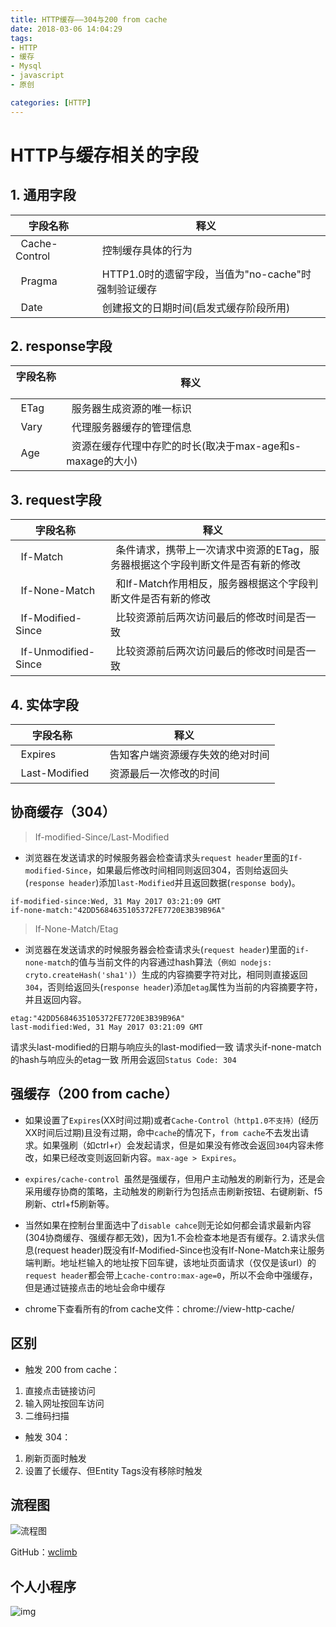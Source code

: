 ```yaml
---
title: HTTP缓存——304与200 from cache
date: 2018-03-06 14:04:29
tags:
- HTTP
- 缓存
- Mysql
- javascript
- 原创

categories: [HTTP]
---
```


# HTTP与缓存相关的字段

## 1. 通用字段

| 字段名称   | 释义    | 
| - |  --  | 
|   Cache-Control    |   控制缓存具体的行为    |  
|   Pragma    |   HTTP1.0时的遗留字段，当值为"no-cache"时强制验证缓存    |   
|   Date    |   创建报文的日期时间(启发式缓存阶段所用)    |   

## 2. response字段

| 字段名称   | 释义    | 
| -- |  --  | 
|   ETag    |   服务器生成资源的唯一标识    |  
|   Vary    |   代理服务器缓存的管理信息    |   
|   Age    |   资源在缓存代理中存贮的时长(取决于max-age和s-maxage的大小)    |   

## 3. request字段

| 字段名称   | 释义    | 
| -- |  --  | 
|   If-Match    |   条件请求，携带上一次请求中资源的ETag，服务器根据这个字段判断文件是否有新的修改    |  
|   If-None-Match    |   和If-Match作用相反，服务器根据这个字段判断文件是否有新的修改    |   
|   If-Modified-Since    |   比较资源前后两次访问最后的修改时间是否一致   | 
|   If-Unmodified-Since    |   比较资源前后两次访问最后的修改时间是否一致  | 

## 4. 实体字段

| 字段名称   | 释义    | 
| -- |  --  | 
|   Expires    |   告知客户端资源缓存失效的绝对时间|  
|   Last-Modified    |   资源最后一次修改的时间    |   


## 协商缓存（304）

> If-modified-Since/Last-Modified

- 浏览器在发送请求的时候服务器会检查请求头`request header`里面的`If-modified-Since`，如果最后修改时间相同则返回304，否则给返回头(`response header`)添加`last-Modified`并且返回数据(`response body`)。
```
if-modified-since:Wed, 31 May 2017 03:21:09 GMT
if-none-match:"42DD5684635105372FE7720E3B39B96A"
```
<!-- more -->

> If-None-Match/Etag

- 浏览器在发送请求的时候服务器会检查请求头(`request header`)里面的`if-none-match`的值与当前文件的内容通过hash算法（`例如 nodejs: cryto.createHash('sha1')`）生成的内容摘要字符对比，相同则直接返回`304`，否则给返回头(`response header`)添加`etag`属性为当前的内容摘要字符，并且返回内容。
```
etag:"42DD5684635105372FE7720E3B39B96A"
last-modified:Wed, 31 May 2017 03:21:09 GMT
```

请求头last-modified的日期与响应头的last-modified一致
请求头if-none-match的hash与响应头的etag一致
所用会返回`Status Code: 304 `

## 强缓存（200 from cache）


- 如果设置了`Expires`(XX时间过期)或者`Cache-Control（http1.0不支持）`(经历XX时间后过期)且没有过期，命中`cache`的情况下，`from cache`不去发出请求。如果强刷（如ctrl+r）会发起请求，但是如果没有修改会返回`304`内容未修改，如果已经改变则返回新内容。`max-age > Expires`。

- `expires/cache-control `虽然是强缓存，但用户主动触发的刷新行为，还是会采用缓存协商的策略，主动触发的刷新行为包括点击刷新按钮、右键刷新、f5刷新、ctrl+f5刷新等。

- 当然如果在控制台里面选中了`disable cahce`则无论如何都会请求最新内容(304协商缓存、强缓存都无效)，因为1.不会检查本地是否有缓存。2.请求头信息(request header)既没有If-Modified-Since也没有If-None-Match来让服务端判断。地址栏输入的地址按下回车键，该地址页面请求（仅仅是该url）的`request header`都会带上`cache-contro:max-age=0`，所以不会命中强缓存，但是通过链接点击的地址会命中缓存

- chrome下查看所有的from cache文件：chrome://view-http-cache/

## 区别

- 触发 200 from cache：

1. 直接点击链接访问
2. 输入网址按回车访问
3. 二维码扫描

- 触发 304：

1. 刷新页面时触发
2. 设置了长缓存、但Entity Tags没有移除时触发


## 流程图
![流程图](http://www.wclimb.site/cdn/cache.png)

GitHub：[wclimb](https://github.com/wclimb)


## 个人小程序

![img](http://www.wclimb.site/cdn/xcx.jpeg)










